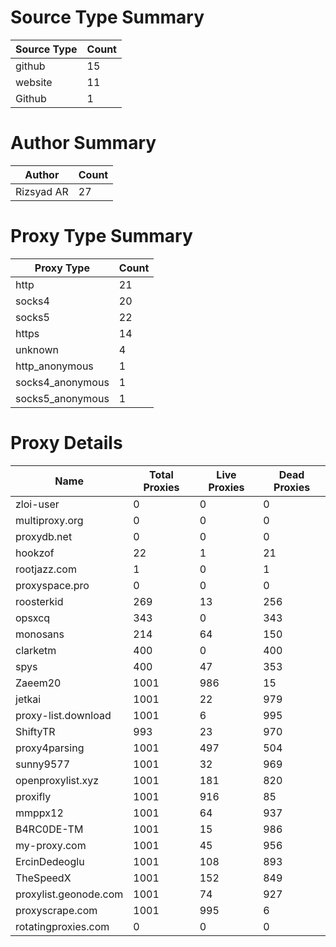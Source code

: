 # Source Type Summary

| Source Type | Count |
|-------------|-------|
| github | 15 |
| website | 11 |
| Github | 1 |


# Author Summary

| Author | Count |
|--------|-------|
| Rizsyad AR | 27 |


# Proxy Type Summary

| Proxy Type | Count |
|------------|-------|
| http | 21 |
| socks4 | 20 |
| socks5 | 22 |
| https | 14 |
| unknown | 4 |
| http_anonymous | 1 |
| socks4_anonymous | 1 |
| socks5_anonymous | 1 |


# Proxy Details

| Name | Total Proxies | Live Proxies | Dead Proxies |
|------|---------------|--------------|---------------|
| zloi-user | 0 | 0 | 0 |
| multiproxy.org | 0 | 0 | 0 |
| proxydb.net | 0 | 0 | 0 |
| hookzof | 22 | 1 | 21 |
| rootjazz.com | 1 | 0 | 1 |
| proxyspace.pro | 0 | 0 | 0 |
| roosterkid | 269 | 13 | 256 |
| opsxcq | 343 | 0 | 343 |
| monosans | 214 | 64 | 150 |
| clarketm | 400 | 0 | 400 |
| spys | 400 | 47 | 353 |
| Zaeem20 | 1001 | 986 | 15 |
| jetkai | 1001 | 22 | 979 |
| proxy-list.download | 1001 | 6 | 995 |
| ShiftyTR | 993 | 23 | 970 |
| proxy4parsing | 1001 | 497 | 504 |
| sunny9577 | 1001 | 32 | 969 |
| openproxylist.xyz | 1001 | 181 | 820 |
| proxifly | 1001 | 916 | 85 |
| mmppx12 | 1001 | 64 | 937 |
| B4RC0DE-TM | 1001 | 15 | 986 |
| my-proxy.com | 1001 | 45 | 956 |
| ErcinDedeoglu | 1001 | 108 | 893 |
| TheSpeedX | 1001 | 152 | 849 |
| proxylist.geonode.com | 1001 | 74 | 927 |
| proxyscrape.com | 1001 | 995 | 6 |
| rotatingproxies.com | 0 | 0 | 0 |
